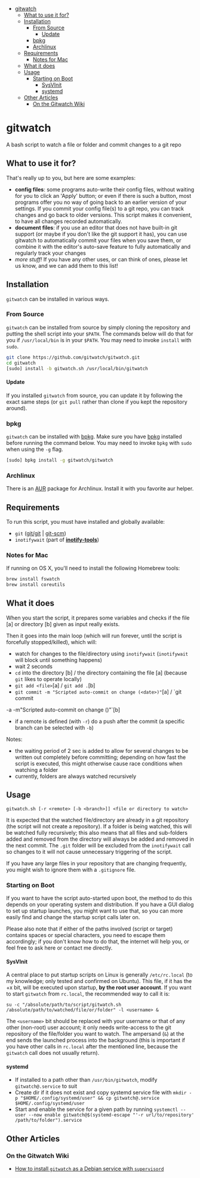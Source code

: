 <!-- Generated by github-markdown-toc -->
<!-- gh-md-toc --insert README.md -->
<!-- markdownlint-disable -->
<!--ts-->
   * [gitwatch](#gitwatch)
      * [What to use it for?](#what-to-use-it-for)
      * [Installation](#installation)
         * [From Source](#from-source)
            * [Update](#update)
         * [bpkg](#bpkg)
         * [Archlinux](#archlinux)
      * [Requirements](#requirements)
         * [Notes for Mac](#notes-for-mac)
      * [What it does](#what-it-does)
      * [Usage](#usage)
         * [Starting on Boot](#starting-on-boot)
            * [SysVInit](#sysvinit)
            * [systemd](#systemd)
      * [Other Articles](#other-articles)
         * [On the Gitwatch Wiki](#on-the-gitwatch-wiki)

<!-- Added by: harleypig, at: Sun Mar  7 03:39:32 PM MST 2021 -->

<!--te-->
<!-- markdownlint-enable -->
# gitwatch

A bash script to watch a file or folder and commit changes to a git repo

## What to use it for?

That's really up to you, but here are some examples:

* **config files**: some programs auto-write their config files, without
  waiting for you to click an 'Apply' button; or even if there is such
  a button, most programs offer you no way of going  back to an earlier
  version of your settings. If you commit your config file(s) to a git repo,
  you can track changes and go back to older versions. This script makes it
  convenient, to have all changes recorded automatically.
* **document files**: if you use an editor that does not have built-in git
  support (or maybe if you don't like the git support it has), you can use
  gitwatch to automatically commit your files when you save them, or combine
  it with the editor's auto-save feature to fully automatically and regularly
  track your changes
* *more stuff!* If you have any other uses, or can think of ones, please let
  us know, and we can add them to this list!

## Installation

`gitwatch` can be installed in various ways.

### From Source

`gitwatch` can be installed from source by simply cloning the repository and
putting the shell script into your `$PATH`. The commands below will do that
for you if `/usr/local/bin` is in your `$PATH`. You may need to invoke
`install` with `sudo`.

```sh
git clone https://github.com/gitwatch/gitwatch.git
cd gitwatch
[sudo] install -b gitwatch.sh /usr/local/bin/gitwatch
```

#### Update

If you installed `gitwatch` from source, you can update it by following the
exact same steps (or `git pull` rather than clone if you kept the repository
around).

### bpkg

`gitwatch` can be installed with [bpkg](https://github.com/bpkg/bpkg). Make
sure you have [bpkg](https://github.com/bpkg/bpkg) installed before running
the command below. You may need to invoke `bpkg` with `sudo` when using the
`-g` flag.

```sh
[sudo] bpkg install -g gitwatch/gitwatch
```

### Archlinux

There is an [AUR](https://aur.archlinux.org/packages/gitwatch-git/) package
for Archlinux. Install it with you favorite aur helper.

## Requirements

To run this script, you must have installed and globally available:

* `git` ([git/git](https://github.com/git/git) | [git-scm](http://www.git-scm.com))
* `inotifywait` (part of **[inotify-tools](https://github.com/rvoicilas/inotify-tools)**)

### Notes for Mac

If running on OS X, you'll need to install the following Homebrew tools:

```sh
brew install fswatch
brew install coreutils
```

## What it does

When you start the script, it prepares some variables and checks if the file
[a] or directory [b] given as input really exists.

Then it goes into the main loop (which will run forever, until the script is
forcefully stopped/killed), which will:

* watch for changes to the file/directory using `inotifywait` (`inotifywait`
  will block until something happens)
* wait 2 seconds
* `cd` into the directory [b] / the directory containing the file [a]
  \(because `git` likes to operate locally)
* `git add <file>`[a] / `git add .`[b]
* `git commit -m "Scripted auto-commit on change (<date>)"`[a] / `git commit
<!-- markdownlint-disable -->
  -a -m"Scripted auto-commit on change (<date>)"`[b]
<!-- markdownlint-enable -->
* if a remote is defined (with `-r`) do a push after the commit (a specific
  branch can be selected with `-b`)

Notes:

* the waiting period of 2 sec is added to allow for several changes to be
  written out completely before committing; depending on how fast the script
  is executed, this might otherwise cause race conditions when watching
  a folder
* currently, folders are always watched recursively

## Usage

`gitwatch.sh [-r <remote> [-b <branch>]] <file or directory to watch>`

It is expected that the watched file/directory are already in a git repository
(the script will not create a repository). If a folder is being watched, this
will be watched fully recursively; this also means that all files and
sub-folders added and removed from the directory will always be added and
removed in the next commit. The `.git` folder will be excluded from the
`inotifywait` call so changes to it will not cause unnecessary triggering of
the script.

If you have any large files in your repository that are changing frequently,
you might wish to ignore them with a `.gitignore` file.

### Starting on Boot

If you want to have the script auto-started upon boot, the method to do this
depends on your operating system and distribution. If you have a GUI dialog to
set up startup launches, you might want to use that, so you can more easily
find and change the startup script calls later on.

Please also note that if either of the paths involved (script or target)
contains spaces or special characters, you need to escape them accordingly; if
you don't know how to do that, the internet will help you, or feel free to ask
here or contact me directly.

#### SysVInit

A central place to put startup scripts on Linux is generally `/etc/rc.local`
(to my knowledge; only tested and confirmed on Ubuntu). This file, if it has
the +x bit, will be executed upon startup, **by the root user account**. If
you want to start `gitwatch` from `rc.local`, the recommended way to call it
is:

<!-- markdownlint-disable -->
`su -c "/absolute/path/to/script/gitwatch.sh /absolute/path/to/watched/file/or/folder" -l <username> &`
<!-- markdownlint-restore -->

The `<username>` bit should be replaced with your username or that of any
other (non-root) user account; it only needs write-access to the git
repository of the file/folder you want to watch. The ampersand (`&`) at the
end sends the launched process into the background (this is important if you
have other calls in `rc.local` after the mentioned line, because the
`gitwatch` call does not usually return).

#### systemd

* If installed to a path other than `/usr/bin/gitwatch`, modify
  `gitwatch@.service` to suit
* Create dir if it does not exist and copy systemd service file with `mkdir -p
  "$HOME/.config/systemd/user" && cp gitwatch@.service
  $HOME/.config/systemd/user`
* Start and enable the service for a given path by running `systemctl --user
  --now enable gitwatch@$(systemd-escape "'-r url/to/repository'
  /path/to/folder").service`

## Other Articles

### On the Gitwatch Wiki

* [How to install `gitwatch` as a Debian service with `supervisord`](https://github.com/gitwatch/gitwatch/wiki/gitwatch-as-a-service-on-Debian-with-supervisord)
